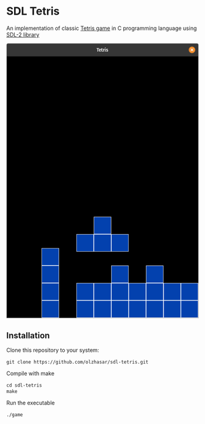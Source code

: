 # SDL Tetris

An implementation of classic [Tetris game](https://en.wikipedia.org/wiki/Tetris) in C programming language using [SDL-2 library](https://www.libsdl.org/)

![Screenshot](assets/cover.png)

## Installation

Clone this repository to your system:

```
git clone https://github.com/olzhasar/sdl-tetris.git

```

Compile with make

```
cd sdl-tetris
make
```

Run the executable

```
./game
```
